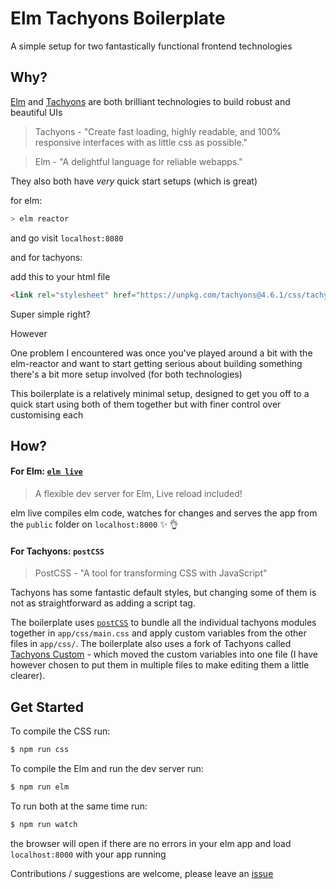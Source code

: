 # Elm Tachyons Boilerplate

A simple setup for two fantastically functional frontend technologies

## Why?

[Elm](http://elm-lang.org/) and [Tachyons](http://tachyons.io/) are both brilliant technologies to build robust and beautiful UIs

> Tachyons - "Create fast loading, highly readable, and 100% responsive interfaces with as little css as possible."

> Elm - "A delightful language for reliable webapps."

They also both have *very* quick start setups (which is great)

for elm:

```sh
> elm reactor
```

and go visit `localhost:8080`

and for tachyons:

add this to your html file

```html
<link rel="stylesheet" href="https://unpkg.com/tachyons@4.6.1/css/tachyons.min.css"/>
```

Super simple right?

However

One problem I encountered was once you've played around a bit with the elm-reactor and want to start getting serious about building something there's a bit more setup involved (for both technologies)

This boilerplate is a relatively minimal setup, designed to get you off to a quick start using both of them together but with finer control over customising each

## How?

#### For Elm: [`elm live`](https://github.com/tomekwi/elm-live)

> A flexible dev server for Elm, Live reload included!

elm live compiles elm code, watches for changes and serves the app from the `public` folder on `localhost:8000` :sparkles: :ok_hand:

#### For Tachyons: `postCSS`

> PostCSS - "A tool for transforming CSS with JavaScript"

Tachyons has some fantastic default styles, but changing some of them is not as straightforward as adding a script tag.

The boilerplate uses [`postCSS`](http://postcss.org/) to bundle all the individual tachyons modules together in `app/css/main.css` and apply custom variables from the other files in `app/css/`. The boilerplate also uses a fork of Tachyons called [Tachyons Custom](https://github.com/tachyons-css/tachyons-custom) - which moved the custom variables into one file (I have however chosen to put them in multiple files to make editing them a little clearer).


## Get Started

To compile the CSS run:

```sh
$ npm run css
```

To compile the Elm and run the dev server run:

```sh
$ npm run elm
```

To run both at the same time run:

```sh
$ npm run watch
```

the browser will open if there are no errors in your elm app and load `localhost:8000` with your app running

Contributions / suggestions are welcome, please leave an [issue](https://github.com/andrewMacmurray/elm-tachyons-boilerplate/issues)
